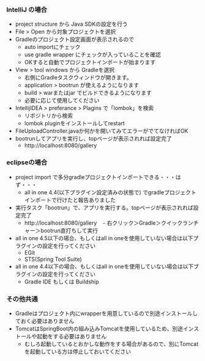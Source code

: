 
### IntelliJ の場合

- project structure から Java SDKの設定を行う
- File > Open から対象プロジェクトを選択
- Gradleのプロジェクト設定画面が表示されるので
    - auto importにチェック
    - use gradle wrapper にチェックが入っていることを確認
    - OKすると自動でプロジェクトインポートが始まります
- View > tool windows から Gradleを選択
    - 右側にGradleタスクウィンドウが開きます。
    - application > bootrun が使えるようになります
    - build > warまたはjar でビルドできるようになります
    - 必要に応じて使用してください
- IntellijIDEA > preferance > Plagins で「lombok」を検索
    - リポジトリから検索
    - lombok pluginをインストールしてrestart
- FileUploadController.javaか何かを開いてみてエラーがでてなければOK
- bootrunしてアプリを実行し、topページが表示されれば設定完了
    - http://localhost:8080/gallery

### eclipseの場合

- project import で多分gradleプロジェクトインポートできる・・・はず・・・
    - all in one 4.4(以下プラグイン設定済みの状態で) でgradleプロジェクトインポートで行けたと報告ありました
- 実行タスク「bootrun」で、アプリを実行する。topページが表示されれば設定完了
    - http://localhost:8080/gallery
    - 右クリック＞Gradle＞クイックランチャー＞bootrun直打ちして実行
- all in one 4.5以下の場合、もしくはall in oneを使用していない場合は以下プラグインの設定を行ってください
    - EGit
    - STS(Spring Tool Suite)
- all in one 4.4以下の場合、もしくはall in oneを使用していない場合は以下ブラグインの設定を行ってください
    - Gradle IDE もしくは Buildship
        
### その他共通

- Gradleはプロジェクト内にwrapperを用意しているので別途インストールしておく必要はありません
- TomcatはSpringBoot内の組み込みTomcatを使用しているため、別途インストールや起動をする必要はありません
    - むしろ起動しているとおかしな動作をする場合があるので、別にTomcatを起動している方は停止しておいてください
